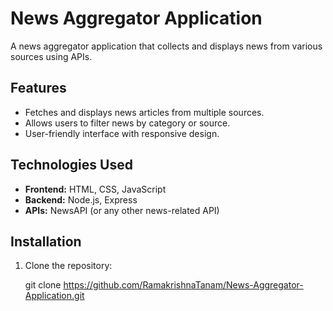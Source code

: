 # News Aggregator Application

A news aggregator application that collects and displays news from various sources using APIs.

## Features
- Fetches and displays news articles from multiple sources.
- Allows users to filter news by category or source.
- User-friendly interface with responsive design.

## Technologies Used
- **Frontend:** HTML, CSS, JavaScript
- **Backend:** Node.js, Express
- **APIs:** NewsAPI (or any other news-related API)

## Installation

1. Clone the repository:

   git clone https://github.com/RamakrishnaTanam/News-Aggregator-Application.git

